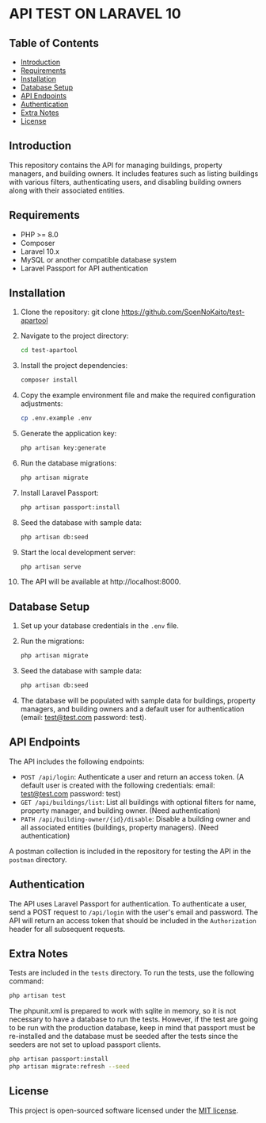 # API TEST ON LARAVEL 10

## Table of Contents
- [Introduction](#introduction)
- [Requirements](#requirements)
- [Installation](#installation)
- [Database Setup](#database-setup)
- [API Endpoints](#api-endpoints)
- [Authentication](#authentication)
- [Extra Notes](#extra-notes)
- [License](#license)

## Introduction

This repository contains the API for managing buildings, property managers, and building owners. It includes features such as listing buildings with various filters, authenticating users, and disabling building owners along with their associated entities.

## Requirements

- PHP >= 8.0
- Composer
- Laravel 10.x
- MySQL or another compatible database system
- Laravel Passport for API authentication

## Installation

1. Clone the repository: git clone https://github.com/SoenNoKaito/test-apartool
2. Navigate to the project directory:
    ```bash
    cd test-apartool
    ```
   
3. Install the project dependencies:
    ```bash
    composer install
    ```
4. Copy the example environment file and make the required configuration adjustments:
    ```bash
    cp .env.example .env
    ```
   
5. Generate the application key:
    ```bash
    php artisan key:generate
    ```
   
6. Run the database migrations:
    ```bash
    php artisan migrate
    ```
   
7. Install Laravel Passport:
    ```bash
    php artisan passport:install
    ```

8. Seed the database with sample data:
    ```bash
    php artisan db:seed
    ```
   
9. Start the local development server:
    ```bash
    php artisan serve
    ```
   
9. The API will be available at http://localhost:8000.

## Database Setup

1. Set up your database credentials in the `.env` file.
2. Run the migrations:
    ```bash
    php artisan migrate
    ```
   
3. Seed the database with sample data:
    ```bash
    php artisan db:seed
    ```

4. The database will be populated with sample data for buildings, property managers, and building owners and a default user for authentication (email: test@test.com password: test).

## API Endpoints

The API includes the following endpoints:

- `POST /api/login`: Authenticate a user and return an access token. (A default user is created with the following credentials: email: test@test.com password: test)
- `GET /api/buildings/list`: List all buildings with optional filters for name, property manager, and building owner. (Need authentication)
- `PATH /api/building-owner/{id}/disable`: Disable a building owner and all associated entities (buildings, property managers). (Need authentication)

A postman collection is included in the repository for testing the API in the `postman` directory.

## Authentication

The API uses Laravel Passport for authentication. To authenticate a user, send a POST request to `/api/login` with the user's email and password. The API will return an access token that should be included in the `Authorization` header for all subsequent requests.

## Extra Notes

Tests are included in the `tests` directory. To run the tests, use the following command:
```bash
php artisan test
```

The phpunit.xml is prepared to work with sqlite in memory, so it is not necessary to have a database to run the tests. However,
if the test are going to be run with the production database, keep in mind that passport must be re-installed and the database must be seeded after the tests since the seeders are not set to upload passport clients.

```bash 
php artisan passport:install
php artisan migrate:refresh --seed
```

## License

This project is open-sourced software licensed under the [MIT license](https://opensource.org/licenses/MIT).
```



